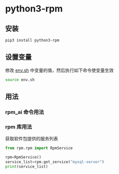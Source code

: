 # python3-rpm
## 安装
```bash
pip3 install python3-rpm
```

## 设置变量
修改 [env.sh](env.sh) 中变量的值，然后执行如下命令使变量生效
```bash
source env.sh
```



## 用法
### rpm_ai 命令用法

### rpm 库用法
获取软件包提供的服务列表
```python
from rpm.rpm import RpmService

rpm=RpmService()
service_list=rpm.get_service("mysql-server")
print(service_list)
```